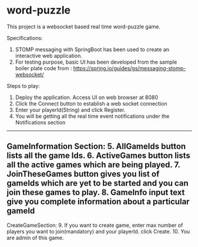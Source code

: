 # word-puzzle

This project is a websocket based real time word-puzzle game.

Specifications:
1. STOMP messaging with SpringBoot has been used to create an interactive web application.
2. For testing purpose, basic UI has been developed from the sample boiler plate code from :
   https://spring.io/guides/gs/messaging-stomp-websocket/
   
   
Steps to play:
1. Deploy the application. Access UI on web browser at 8080
2. Click the Connect button to establish a web socket connection
3. Enter your playerId(String) and click Register.
4. You will be getting all the real time event notifications under the Notifications section
----------------------------------------------------------
GameInformation Section:
5. AllGameIds button lists all the game Ids.
6. ActiveGames button lists all the active games which are being played.
7. JoinTheseGames button gives you list of gameIds which are yet to be started and you can join these games to play.
8. GameInfo input text give you complete information about a particular gameId
----------------------------------------------------------
CreateGameSection:
9. If you want to create game, enter max number of players you want to join(mandatory) and your playerId. click Create.
10. You are admin of this game.

